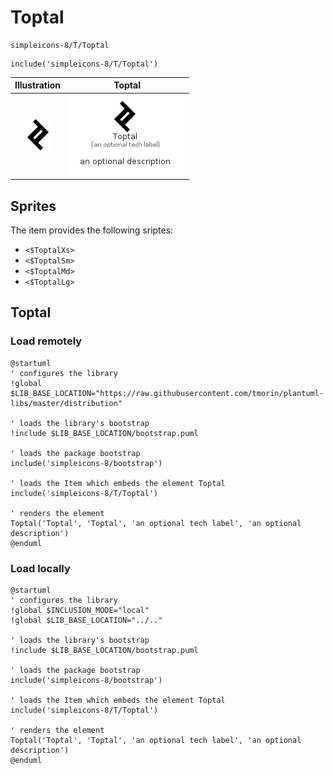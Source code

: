# Toptal


```text
simpleicons-8/T/Toptal
```

```text
include('simpleicons-8/T/Toptal')
```



| Illustration | Toptal |
| :---: | :---: |
| ![illustration for Illustration](../../simpleicons-8/T/Toptal.png) | ![illustration for Toptal](../../simpleicons-8/T/Toptal.Local.png) |



## Sprites
The item provides the following sriptes:

- `<$ToptalXs>`
- `<$ToptalSm>`
- `<$ToptalMd>`
- `<$ToptalLg>`





## Toptal

### Load remotely
```plantuml
@startuml
' configures the library
!global $LIB_BASE_LOCATION="https://raw.githubusercontent.com/tmorin/plantuml-libs/master/distribution"

' loads the library's bootstrap
!include $LIB_BASE_LOCATION/bootstrap.puml

' loads the package bootstrap
include('simpleicons-8/bootstrap')

' loads the Item which embeds the element Toptal
include('simpleicons-8/T/Toptal')

' renders the element
Toptal('Toptal', 'Toptal', 'an optional tech label', 'an optional description')
@enduml
```

### Load locally
```plantuml
@startuml
' configures the library
!global $INCLUSION_MODE="local"
!global $LIB_BASE_LOCATION="../.."

' loads the library's bootstrap
!include $LIB_BASE_LOCATION/bootstrap.puml

' loads the package bootstrap
include('simpleicons-8/bootstrap')

' loads the Item which embeds the element Toptal
include('simpleicons-8/T/Toptal')

' renders the element
Toptal('Toptal', 'Toptal', 'an optional tech label', 'an optional description')
@enduml
```


